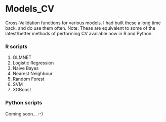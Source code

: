 # Models_CV
Cross-Validation functions for various models. I had built these a long time back, and do use them often.
Note: These are equivalent to some of the latest/better methods of performing CV available now in R and Python.

### R scripts
1. GLMNET
2. Logistic Regression
3. Naive Bayes
4. Nearest Neighbour
5. Random Forest
6. SVM
7. XGBoost

### Python scripts
Coming soon... :-)
